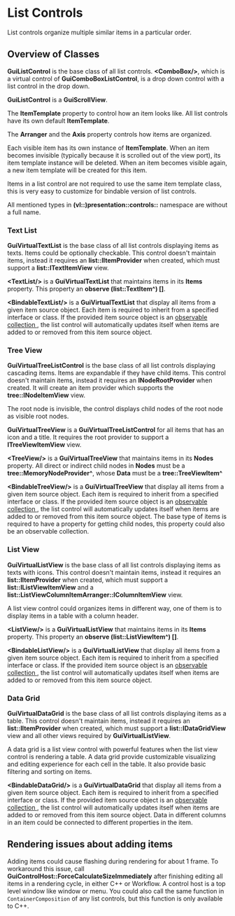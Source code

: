# List Controls

List controls organize multiple similar items in a particular order.

## Overview of Classes

**GuiListControl** is the base class of all list controls. **\<ComboBox/\>**, which is a virtual control of  **GuiComboBoxListControl**, is a drop down control with a list control in the drop down.

**GuiListControl** is a **GuiScrollView**.

The **ItemTemplate** property to control how an item looks like. All list controls have its own default **ItemTemplate**.

The **Arranger** and the **Axis** property controls how items are organized.

Each visible item has its own instance of **ItemTemplate**. When an item becomes invisible (typically because it is scrolled out of the view port), its item template instance will be deleted. When an item becomes visible again, a new item template will be created for this item.

Items in a list control are not required to use the same item template class, this is very easy to customize for bindable version of list controls.

All mentioned types in **(vl::)presentation::controls::** namespace are without a full name.

### Text List

**GuiVirtualTextList** is the base class of all list controls displaying items as texts. Items could be optionally checkable. This control doesn't maintain items, instead it requires an **list::IItemProvider** when created, which must support a **list::ITextItemView** view.

**\<TextList/\>** is a **GuiVirtualTextList** that maintains items in its **Items** property. This property an **observe (list::TextItem^) []**.

**\<BindableTextList/\>** is a **GuiVirtualTextList** that display all items from a given item source object. Each item is required to inherit from a specified interface or class. If the provided item source object is an [ observable collection ](../../../.././workflow/lang/type.md), the list control will automatically updates itself when items are added to or removed from this item source object.

### Tree View

**GuiVirtualTreeListControl** is the base class of all list controls displaying cascading items. Items are expandable if they have child items. This control doesn't maintain items, instead it requires an **INodeRootProvider** when created. It will create an item provider which supports the **tree::INodeItemView** view.

The root node is invisible, the control displays child nodes of the root node as visible root nodes.

**GuiVirtualTreeView** is a **GuiVirtualTreeListControl** for all items that has an icon and a title. It requires the root provider to support a **ITreeViewItemView** view.

**\<TreeView/\>** is a **GuiVirtualTreeView** that maintains items in its **Nodes** property. All direct or indirect child nodes in **Nodes** must be a **tree::MemoryNodeProvider^**, whose **Data** must be a **tree::TreeViewItem^**

**\<BindableTreeView/\>** is a **GuiVirtualTreeView** that display all items from a given item source object. Each item is required to inherit from a specified interface or class. If the provided item source object is an [ observable collection ](../../../.././workflow/lang/type.md), the list control will automatically updates itself when items are added to or removed from this item source object. The base type of items is required to have a property for getting child nodes, this property could also be an observable collection.

### List View

**GuiVirtualListView** is the base class of all list controls displaying items as texts with icons. This control doesn't maintain items, instead it requires an **list::IItemProvider** when created, which must support a **list::IListViewItemView** and a **list::ListViewColumnItemArranger::IColumnItemView** view.

A list view control could organizes items in different way, one of them is to display items in a table with a column header.

**\<ListView/\>** is a **GuiVirtualListView** that maintains items in its **Items** property. This property an **observe (list::ListViewItem^) []**.

**\<BindableListView/\>** is a **GuiVirtualListView** that display all items from a given item source object. Each item is required to inherit from a specified interface or class. If the provided item source object is an [ observable collection ](../../../.././workflow/lang/type.md), the list control will automatically updates itself when items are added to or removed from this item source object.

### Data Grid

**GuiVirtualDataGrid** is the base class of all list controls displaying items as a table. This control doesn't maintain items, instead it requires an **list::IItemProvider** when created, which must support a **list::IDataGridView** view and all other views required by **GuiVirtualListView**.

A data grid is a list view control with powerful features when the list view control is rendering a table. A data grid provide customizable visualizing and editing experience for each cell in the table. It also provide basic filtering and sorting on items.

**\<BindableDataGrid/\>** is a **GuiVirtualDataGrid** that display all items from a given item source object. Each item is required to inherit from a specified interface or class. If the provided item source object is an [ observable collection ](../../../.././workflow/lang/type.md), the list control will automatically updates itself when items are added to or removed from this item source object. Data in different columns in an item could be connected to different properties in the item.

## Rendering issues about adding items

Adding items could cause flashing during rendering for about 1 frame. To workaround this issue, call **GuiControlHost::ForceCalculateSizeImmediately** after finishing editing all items in a rendering cycle, in either C++ or Workflow. A control host is a top level window like window or menu. You could also call the same function in `ContainerComposition` of any list controls, but this function is only available to C++.


